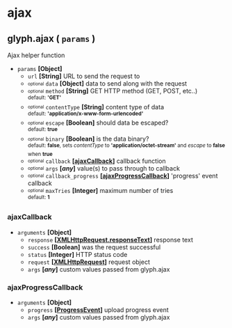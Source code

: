 # ajax

## glyph.ajax ( `params` )
Ajax helper function
- `params` **[Object]**
	- `url` **[String]** URL to send the request to
	- <sub><sup>optional</sup></sub> `data` **[Object]** data to send along with the request
	- <sub><sup>optional</sup></sub> `method` **[String]** GET HTTP method (GET, POST, etc..)  
		<sup>default: **'GET'**</sup>
	- <sub><sup>optional</sup></sub> `contentType` **[String]** content type of data  
		<sup>default: **'application/x-www-form-urlencoded'**</sup>
	- <sub><sup>optional</sup></sub> `escape` **[Boolean]** should data be escaped?  
		<sup>default: **true**</sup>
	- <sub><sup>optional</sup></sub> `binary` **[Boolean]** is the data binary?  
		<sup>default: **false**, sets *contentType* to **'application/octet-stream'** and *escape* to **false** when **true**</sup>
	- <sub><sup>optional</sup></sub> `callback` **[[ajaxCallback](#ajaxcallback)]** callback function
	- <sub><sup>optional</sup></sub> `args` **[*any*]** value(s) to pass through to callback
	- <sub><sup>optional</sup></sub> `callback_progress` **[[ajaxProgressCallback](#ajaxprogresscallback)]** 'progress' event callback
	- <sub><sup>optional</sup></sub> `maxTries` **[Integer]** maximum number of tries  
		<sup>default: **1**</sup>

### ajaxCallback
- `arguments` **[Object]**
	- `response` **[[XMLHttpRequest.responseText](https://developer.mozilla.org/en-US/docs/Web/API/XMLHttpRequest/responseText)]** response text
	- `success` **[Boolean]** was the request successful
	- `status` **[Integer]** HTTP status code
	- `request` **[[XMLHttpRequest](https://developer.mozilla.org/en-US/docs/Web/API/XMLHttpRequest)]** request object
	- `args` **[*any*]**  custom values passed from glyph.ajax

### ajaxProgressCallback
- `arguments` **[Object]**
	- `progress` **[[ProgressEvent](https://developer.mozilla.org/en-US/docs/Web/API/ProgressEvent)]** upload progress event
	- `args` **[*any*]** custom values passed from glyph.ajax
